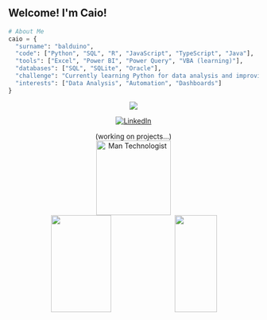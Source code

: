 Welcome! I'm Caio!
---

```python
# About Me
caio = {
  "surname": "balduino",
  "code": ["Python", "SQL", "R", "JavaScript", "TypeScript", "Java"],
  "tools": ["Excel", "Power BI", "Power Query", "VBA (learning)"],
  "databases": ["SQL", "SQLite", "Oracle"],
  "challenge": "Currently learning Python for data analysis and improving automation skills with VBA.",
  "interests": ["Data Analysis", "Automation", "Dashboards"]
}
```
<div align='center'>
  <img src="https://skillicons.dev/icons?i=windows,py,nodejs,js,ts,react,java&theme=dark" />
</div>

<div align='center'>
  
[![LinkedIn](https://img.shields.io/badge/LinkedIn-0077B5?style=for-the-badge&logo=linkedin&logoColor=white)](https://www.linkedin.com/in/caiobalduino/)
</div>


<div align='center'>
  (working on projects...)</br>
  <img src="https://raw.githubusercontent.com/Tarikul-Islam-Anik/Animated-Fluent-Emojis/master/Emojis/People/Man%20Technologist.png" alt="Man Technologist" width="150" height="150" /></br>
    <div align="center">   
      <img width="49%" height="195px" src="https://github-readme-stats.vercel.app/api?username=Caiobaldur&show_icons=true&count_private=true&title_color=ADFF2F&icon_color=ADFF2F&text_color=ADFF2F&bg_color=0d1117&border_color=ADFF2F" /> 
      <img width="41%" height="195px" src="https://github-readme-stats.vercel.app/api/top-langs/?username=Caiobaldur&layout=compact&title_color=ADFF2F&text_color=ADFF2F&bg_color=0d1117&border_color=ADFF2F" /> 
    </div>
</div>
